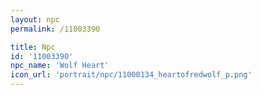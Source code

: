 ```yaml
---
layout: npc
permalink: /11003390

title: Npc
id: '11003390'
npc_name: 'Wolf Heart'
icon_url: 'portrait/npc/11000134_heartofredwolf_p.png'
---
```

